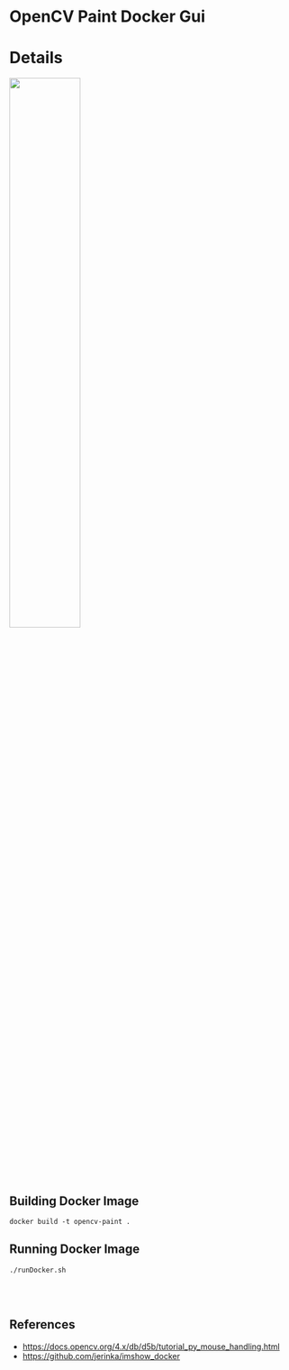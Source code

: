 # OpenCV Paint Docker Gui

# Details

<img src="images/opencv_paint_docker_gui.gif" width="50%" height="50%">

## Building Docker Image

```
docker build -t opencv-paint .
```

## Running Docker Image

```
./runDocker.sh
```
<br />
<br />

## References

  * https://docs.opencv.org/4.x/db/d5b/tutorial_py_mouse_handling.html
  * https://github.com/jerinka/imshow_docker

